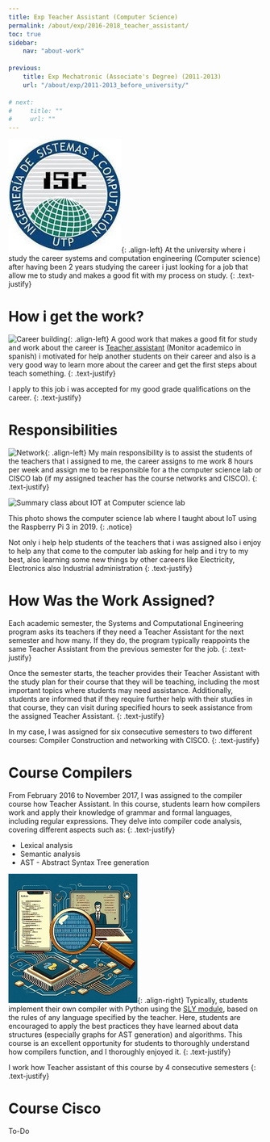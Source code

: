 ```yaml
---
title: Exp Teacher Assistant (Computer Science)
permalink: /about/exp/2016-2018_teacher_assistant/
toc: true
sidebar:
    nav: "about-work"

previous:
    title: Exp Mechatronic (Associate's Degree) (2011-2013)
    url: "/about/exp/2011-2013_before_university/"
    
# next:
#     title: ""
#     url: ""
---
```


![ISC-Logo](/assets/img/work/isc-logo.jpeg){: .align-left}
At the university where i study the career systems and computation engineering (Computer science) after having been 2 years studying the career i just looking for a job that allow me to study and makes a good fit with my process on study. 
{: .text-justify}

# How i get the work?

![Career building](https://geo.utp.edu.co/img/uploads/1461352409Edificio3-min.jpg){: .align-left}
A good work that makes a good fit for study and work about the career is [Teacher assistant](https://www2.utp.edu.co/vicerrectoria/administrativa/gestion-talento-humano/monitores.html) (Monitor academico in spanish) i motivated for help another students on their career and also is a very good way to learn more about the career and get the first steps about teach something.
{: .text-justify}

I apply to this job i was accepted for my good grade qualifications on the career.
{: .text-justify}

# Responsibilities

![Network](https://upload.wikimedia.org/wikipedia/commons/e/e5/Network_switches.jpg){: .align-left}
My main responsibility is to assist the students of the teachers that i assigned to me, the career assigns to me work 8 hours per week and assign me to be responsible for a the computer science lab or CISCO lab (if my assigned teacher has the course networks and CISCO).
{: .text-justify}

![Summary class about IOT at Computer science lab](https://media2.utp.edu.co/programas/76/ISC2018_img41.jpeg)

This photo shows the computer science lab where I taught about IoT using the Raspberry Pi 3 in 2019.
{: .notice}

Not only i help help students of the teachers that i was assigned also i enjoy to help any that come to the computer lab asking for help and i try to my best, also learning some new things by other careers like Electricity, Electronics also Industrial administration
{: .text-justify}

# How Was the Work Assigned?
Each academic semester, the Systems and Computational Engineering program asks its teachers if they need a Teacher Assistant for the next semester and how many. If they do, the program typically reappoints the same Teacher Assistant from the previous semester for the job.
{: .text-justify}

Once the semester starts, the teacher provides their Teacher Assistant with the study plan for their course that they will be teaching, including the most important topics where students may need assistance. Additionally, students are informed that if they require further help with their studies in that course, they can visit during specified hours to seek assistance from the assigned Teacher Assistant.
{: .text-justify}

In my case, I was assigned for six consecutive semesters to two different courses: Compiler Construction and networking with CISCO.
{: .text-justify}


# Course Compilers
From February 2016 to November 2017, I was assigned to the compiler course how Teacher Assistant. In this course, students learn how compilers work and apply their knowledge of grammar and formal languages, including regular expressions. They delve into compiler code analysis, covering different aspects such as:
{: .text-justify}
* Lexical analysis
* Semantic analysis
* AST - Abstract Syntax Tree generation

![Compiler illustration](/assets/img/work/compiler_illustration.jpeg){: .align-right}
Typically, students implement their own compiler with Python using the [SLY module](https://pypi.org/project/sly/), based on the rules of any language specified by the teacher. Here, students are encouraged to apply the best practices they have learned about data structures (especially graphs for AST generation) and algorithms. This course is an excellent opportunity for students to thoroughly understand how compilers function, and I thoroughly enjoyed it.
{: .text-justify}

I work how Teacher assistant of this course by 4 consecutive semesters
{: .text-justify}

# Course Cisco
To-Do
